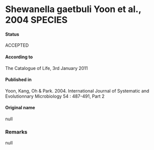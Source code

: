 # Shewanella gaetbuli Yoon et al., 2004 SPECIES

#### Status
ACCEPTED

#### According to
The Catalogue of Life, 3rd January 2011

#### Published in
Yoon, Kang, Oh & Park. 2004. International Journal of Systematic and Evolutionnary Microbiology 54 : 487-491, Part 2

#### Original name
null

### Remarks
null